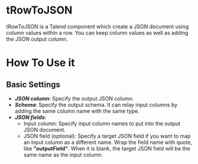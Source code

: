 tRowToJSON
============
tRowToJSON is a Talend component which create a JSON document using column values within a row. You can keep column values as well as adding the JSON output column.

How To Use it
==============

Basic Settings
---------------

- ***JSON column***: Specify the output JSON column.
- ***Schema***: Specify the output schema. It can relay input columns by adding the same column name with the same type.
- ***JSON fields***: 
  - Input column: Specify input column names to put into the output JSON document.
  - JSON field (optional): Specify a target JSON field if you want to map an input column as a different name. Wrap the field name with quote, like **"outputField"**. When it is blank, the target JSON field will be the same name as the input column.